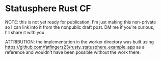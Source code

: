 # Statusphere Rust CF

NOTE: this is not yet ready for publication, I'm just making this non-private so I can link into it from the nonpublic draft post. DM me if you're curious, I'll share it with you


ATTRIBUTION: the implementation in the worker directory was built using https://github.com/fatfingers23/rusty_statusphere_example_app as a reference and wouldn't have been possible without the work there.
